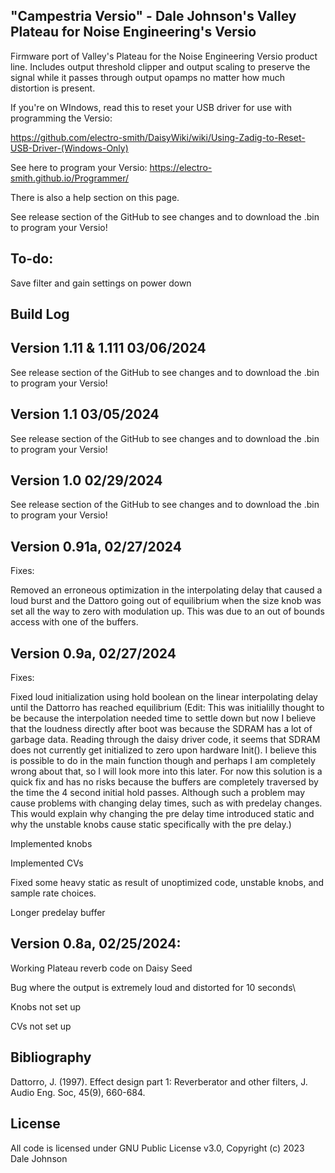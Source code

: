 ## "Campestria Versio" - Dale Johnson's Valley Plateau for Noise Engineering's Versio

Firmware port of Valley's Plateau for the Noise Engineering Versio product line. Includes output threshold clipper 
and output scaling to preserve the signal while it passes through output opamps no matter how much distortion is present.

If you're on WIndows, read this to reset your USB driver for use with programming the Versio:

https://github.com/electro-smith/DaisyWiki/wiki/Using-Zadig-to-Reset-USB-Driver-(Windows-Only)

See here to program your Versio:
https://electro-smith.github.io/Programmer/

There is also a help section on this page.

See release section of the GitHub to see changes and to download the .bin to program your Versio!

## To-do:

Save filter and gain settings on power down

## Build Log

## Version 1.11 & 1.111 03/06/2024

See release section of the GitHub to see changes and to download the .bin to program your Versio!

## Version 1.1 03/05/2024

See release section of the GitHub to see changes and to download the .bin to program your Versio!

## Version 1.0 02/29/2024

See release section of the GitHub to see changes and to download the .bin to program your Versio!

## Version 0.91a, 02/27/2024

Fixes:

Removed an erroneous optimization in the interpolating delay that caused a loud burst and the Dattoro going out of equilibrium when the size knob was set all the way to zero with modulation up. This was due to an out of bounds access with one of the buffers.

## Version 0.9a, 02/27/2024

Fixes: 

Fixed loud initialization using hold boolean on the linear interpolating delay until the Dattorro has reached equilibrium
  (Edit: This was initialilly thought to be because the interpolation needed time to settle down but now I believe that the loudness directly after boot was because the SDRAM has a lot of garbage data. Reading through the daisy driver code, it seems that SDRAM does not currently get initialized to zero upon hardware Init(). I believe this is possible to do in the main function though and perhaps I am completely wrong about that, so I will look more into this later. For now this solution is a quick fix and has no risks because the buffers are completely traversed by the time the 4 second initial hold passes. Although such a problem may cause problems with changing delay times, such as with predelay changes. This would explain why changing the pre delay time introduced static and why the unstable knobs cause static specifically with the pre delay.)

Implemented knobs

Implemented CVs

Fixed some heavy static as result of unoptimized code, unstable knobs, and sample rate choices.

Longer predelay buffer


## Version 0.8a, 02/25/2024:

Working Plateau reverb code on Daisy Seed

Bug where the output is extremely loud and distorted for 10 seconds\

Knobs not set up

CVs not set up


## Bibliography

Dattorro, J. (1997). Effect design part 1: Reverberator and other filters, J. Audio Eng. Soc, 45(9), 660-684.

## License

All code is licensed under GNU Public License v3.0, Copyright (c) 2023 Dale Johnson
